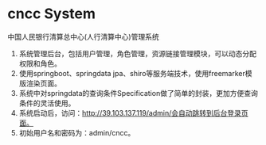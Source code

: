 # cncc System
中国人民银行清算总中心(人行清算中心)管理系统
1. 系统管理后台，包括用户管理，角色管理，资源链接管理模块，可以动态分配权限和角色。
2. 使用springboot、springdata jpa、shiro等服务端技术，使用freemarker模版渲染页面。
3. 系统中对springdata的查询条件Specification做了简单的封装，更加方便查询条件的灵活使用。
4. 系统启动后，访问：http://39.103.137.119/admin/会自动跳转到后台登录页面。
5. 初始用户名和密码为：admin/cncc。
